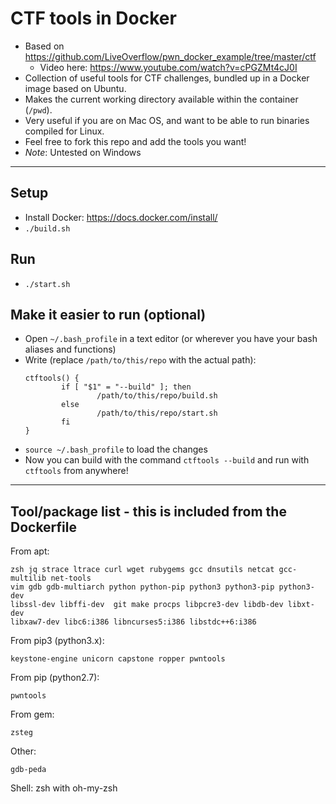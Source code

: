 # CTF tools in Docker

- Based on https://github.com/LiveOverflow/pwn_docker_example/tree/master/ctf
    - Video here: https://www.youtube.com/watch?v=cPGZMt4cJ0I
- Collection of useful tools for CTF challenges, bundled up in a Docker image based on Ubuntu.
- Makes the current working directory available within the container (`/pwd`).
- Very useful if you are on Mac OS, and want to be able to run binaries compiled for Linux.
- Feel free to fork this repo and add the tools you want!
- *Note*: Untested on Windows
---

## Setup
- Install Docker: https://docs.docker.com/install/
- `./build.sh`

## Run 
- `./start.sh`

## Make it easier to run (optional)
- Open `~/.bash_profile` in a text editor (or wherever you have your bash aliases and functions)
- Write (replace `/path/to/this/repo` with the actual path):
    ```
    ctftools() {
            if [ "$1" = "--build" ]; then
                    /path/to/this/repo/build.sh
            else
                    /path/to/this/repo/start.sh
            fi
    }
    ```
- `source ~/.bash_profile` to load the changes
- Now you can build with the command `ctftools --build` and run with `ctftools` from anywhere!

---

## Tool/package list - this is included from the Dockerfile
From apt: 
```
zsh jq strace ltrace curl wget rubygems gcc dnsutils netcat gcc-multilib net-tools 
vim gdb gdb-multiarch python python-pip python3 python3-pip python3-dev 
libssl-dev libffi-dev  git make procps libpcre3-dev libdb-dev libxt-dev 
libxaw7-dev libc6:i386 libncurses5:i386 libstdc++6:i386
```

From pip3 (python3.x):
```
keystone-engine unicorn capstone ropper pwntools
```

From pip (python2.7):
```
pwntools
```

From gem:
```
zsteg
```

Other:
```
gdb-peda
```

Shell: zsh with oh-my-zsh